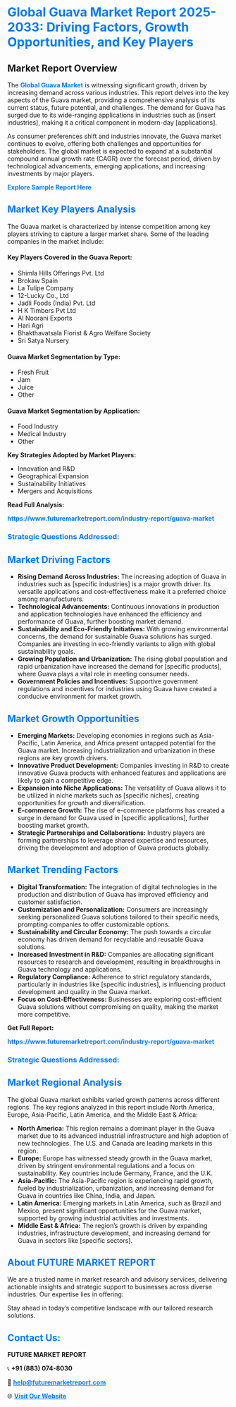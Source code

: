 <h1 style="color: #007BFF;">Global Guava Market Report 2025-2033: Driving Factors, Growth Opportunities, and Key Players</h1>

<section id="overview">
<h2>Market Report Overview</h2>
<p>The <a href="https://www.futuremarketreport.com/industry-report/guava-market" style="color: #007BFF; text-decoration: none;"><strong>Global Guava Market</strong></a> is witnessing significant growth, driven by increasing demand across various industries. This report delves into the key aspects of the Guava market, providing a comprehensive analysis of its current status, future potential, and challenges. The demand for Guava has surged due to its wide-ranging applications in industries such as [insert industries], making it a critical component in modern-day [applications].</p>
<p>As consumer preferences shift and industries innovate, the Guava market continues to evolve, offering both challenges and opportunities for stakeholders. The global market is expected to expand at a substantial compound annual growth rate (CAGR) over the forecast period, driven by technological advancements, emerging applications, and increasing investments by major players.</p>
</section>

<section id="overview">
<p><a href="https://www.futuremarketreport.com/request-sample/reportId=89263" style="color: #007BFF; text-decoration: none;"><strong>Explore Sample Report Here</strong></a></p>
</section>

<section id="key-players">
<h2 style="color: #007BFF;">Market Key Players Analysis</h2>
<p>The Guava market is characterized by intense competition among key players striving to capture a larger market share. Some of the leading companies in the market include:</p>
<h4>Key Players Covered in the Guava Report:</h4>
<ul><li>Shimla Hills Offerings Pvt. Ltd</li><li>Brokaw Spain</li><li>La Tulipe Company</li><li>12-Lucky Co., Ltd</li><li>Jadli Foods (India) Pvt. Ltd</li><li>H K Timbers Pvt Ltd</li><li>Al Noorani Exports</li><li>Hari Agri</li><li>Bhakthavatsala Florist &amp; Agro Welfare Society</li><li>Sri Satya Nursery</li></ul>
<h4>Guava Market Segmentation by Type:</h4>
<ul><li>Fresh Fruit</li><li>Jam</li><li>Juice</li><li>Other</li></ul>

<h4>Guava Market Segmentation by Application:</h4>
<ul><li>Food Industry</li><li>Medical Industry</li><li>Other</li></ul>
<p><strong>Key Strategies Adopted by Market Players:</strong></p>
<ul>
<li>Innovation and R&D</li>
<li>Geographical Expansion</li>
<li>Sustainability Initiatives</li>
<li>Mergers and Acquisitions</li>
</ul>
</section>

<section>
<p><strong>Read Full Analysis: </strong></p><a href="https://www.futuremarketreport.com/industry-report/guava-market" style="color: #007BFF; text-decoration: none;"><strong>https://www.futuremarketreport.com/industry-report/guava-market</strong></a>
<h3 style="color: #007BFF;">Strategic Questions Addressed:</h3>
</section>

<section id="driving-factors">
<h2 style="color: #007BFF;">Market Driving Factors</h2>
<ul>
<li><strong>Rising Demand Across Industries:</strong> The increasing adoption of Guava in industries such as [specific industries] is a major growth driver. Its versatile applications and cost-effectiveness make it a preferred choice among manufacturers.</li>
<li><strong>Technological Advancements:</strong> Continuous innovations in production and application technologies have enhanced the efficiency and performance of Guava, further boosting market demand.</li>
<li><strong>Sustainability and Eco-Friendly Initiatives:</strong> With growing environmental concerns, the demand for sustainable Guava solutions has surged. Companies are investing in eco-friendly variants to align with global sustainability goals.</li>
<li><strong>Growing Population and Urbanization:</strong> The rising global population and rapid urbanization have increased the demand for [specific products], where Guava plays a vital role in meeting consumer needs.</li>
<li><strong>Government Policies and Incentives:</strong> Supportive government regulations and incentives for industries using Guava have created a conducive environment for market growth.</li>
</ul>
</section>

<section id="growth-opportunities">
<h2 style="color: #007BFF;">Market Growth Opportunities</h2>
<ul>
<li><strong>Emerging Markets:</strong> Developing economies in regions such as Asia-Pacific, Latin America, and Africa present untapped potential for the Guava market. Increasing industrialization and urbanization in these regions are key growth drivers.</li>
<li><strong>Innovative Product Development:</strong> Companies investing in R&D to create innovative Guava products with enhanced features and applications are likely to gain a competitive edge.</li>
<li><strong>Expansion into Niche Applications:</strong> The versatility of Guava allows it to be utilized in niche markets such as [specific niches], creating opportunities for growth and diversification.</li>
<li><strong>E-commerce Growth:</strong> The rise of e-commerce platforms has created a surge in demand for Guava used in [specific applications], further boosting market growth.</li>
<li><strong>Strategic Partnerships and Collaborations:</strong> Industry players are forming partnerships to leverage shared expertise and resources, driving the development and adoption of Guava products globally.</li>
</ul>
</section>

<section id="trending-factors">
<h2 style="color: #007BFF;">Market Trending Factors</h2>
<ul>
<li><strong>Digital Transformation:</strong> The integration of digital technologies in the production and distribution of Guava has improved efficiency and customer satisfaction.</li>
<li><strong>Customization and Personalization:</strong> Consumers are increasingly seeking personalized Guava solutions tailored to their specific needs, prompting companies to offer customizable options.</li>
<li><strong>Sustainability and Circular Economy:</strong> The push towards a circular economy has driven demand for recyclable and reusable Guava solutions.</li>
<li><strong>Increased Investment in R&D:</strong> Companies are allocating significant resources to research and development, resulting in breakthroughs in Guava technology and applications.</li>
<li><strong>Regulatory Compliance:</strong> Adherence to strict regulatory standards, particularly in industries like [specific industries], is influencing product development and quality in the Guava market.</li>
<li><strong>Focus on Cost-Effectiveness:</strong> Businesses are exploring cost-efficient Guava solutions without compromising on quality, making the market more competitive.</li>
</ul>
</section>

<section>
<p><strong>Get Full Report: </strong></p><a href="https://www.futuremarketreport.com/industry-report/guava-market" style="color: #007BFF; text-decoration: none;"><strong>https://www.futuremarketreport.com/industry-report/guava-market</strong></a>
<h3 style="color: #007BFF;">Strategic Questions Addressed:</h3>
</section>


<section id="regional-analysis">
<h2 style="color: #007BFF;">Market Regional Analysis</h2>
<p>The global Guava market exhibits varied growth patterns across different regions. The key regions analyzed in this report include North America, Europe, Asia-Pacific, Latin America, and the Middle East & Africa:</p>
<ul>
<li><strong>North America:</strong> This region remains a dominant player in the Guava market due to its advanced industrial infrastructure and high adoption of new technologies. The U.S. and Canada are leading markets in this region.</li>
<li><strong>Europe:</strong> Europe has witnessed steady growth in the Guava market, driven by stringent environmental regulations and a focus on sustainability. Key countries include Germany, France, and the U.K.</li>
<li><strong>Asia-Pacific:</strong> The Asia-Pacific region is experiencing rapid growth, fueled by industrialization, urbanization, and increasing demand for Guava in countries like China, India, and Japan.</li>
<li><strong>Latin America:</strong> Emerging markets in Latin America, such as Brazil and Mexico, present significant opportunities for the Guava market, supported by growing industrial activities and investments.</li>
<li><strong>Middle East & Africa:</strong> The region’s growth is driven by expanding industries, infrastructure development, and increasing demand for Guava in sectors like [specific sectors].</li>
</ul>
</section>

<footer>
<h2 style="color: #007BFF;">About FUTURE MARKET REPORT</h2>
<p>We are a trusted name in market research and advisory services, delivering actionable insights and strategic support to businesses across diverse industries. Our expertise lies in offering:</p>

<p>Stay ahead in today’s competitive landscape with our tailored research solutions.</p>

<h2 style="color: #007BFF;">Contact Us:</h2>
<p><strong>FUTURE MARKET REPORT</strong></p>
<p>📞 <strong>+91 (883) 074-8030</strong></p>
<p>📧 <strong><a href="mailto:help@futuremarketreport.com" style="color: #007BFF;">help@futuremarketreport.com</a></strong></p>
<p>🌐 <strong><a href="https://www.futuremarketreport.com/" style="color: #007BFF;">Visit Our Website</a></strong></p>
</footer>